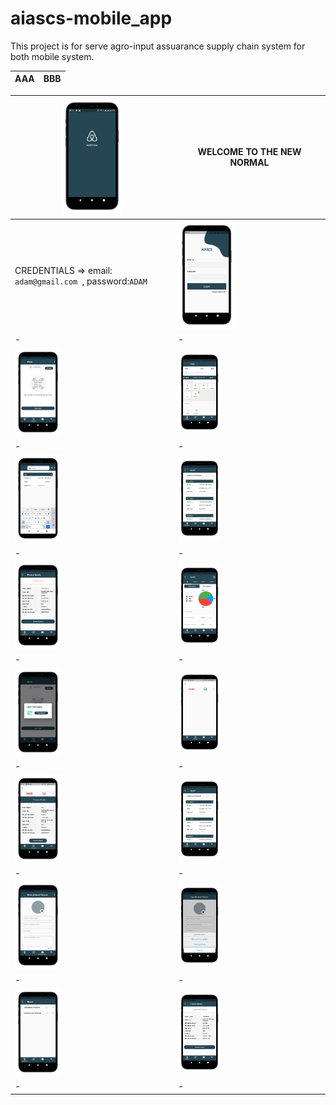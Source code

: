 # aiascs-mobile_app
This project is for serve agro-input assuarance supply chain system for both mobile system.

| AAA | BBB |
|-|-|

| <img src="/files/1.png" width="40%" height="40%"> | WELCOME TO THE NEW NORMAL|
|-|-|
| CREDENTIALS => email: ```adam@gmail.com ```, password:``` ADAM ```| <img src="/files/2.png" width="40%" height="40%"> |
|-|-|
| <img src="/files/3.png" width="30%" height="30%"> | <img src="/files/4.png" width="30%" height="30%"> | 
|-|-|
| <img src="/files/5.png" width="30%" height="30%"> | <img src="/files/6.png" width="30%" height="30%"> | 
|-|-|
| <img src="/files/7.png" width="30%" height="30%"> | <img src="/files/8.png" width="30%" height="30%"> | 
|-|-|
| <img src="/files/9.png" width="30%" height="30%"> | <img src="/files/10.png" width="30%" height="30%"> | 
|-|-|
| <img src="/files/11.png" width="30%" height="30%"> | <img src="/files/6.png" width="30%" height="30%"> | 
|-|-|
| <img src="/files/13.png" width="30%" height="30%"> | <img src="/files/14.png" width="30%" height="30%"> | 
|-|-|
| <img src="/files/15.png" width="30%" height="30%"> | <img src="/files/16.png" width="30%" height="30%"> | 
|-|-|
